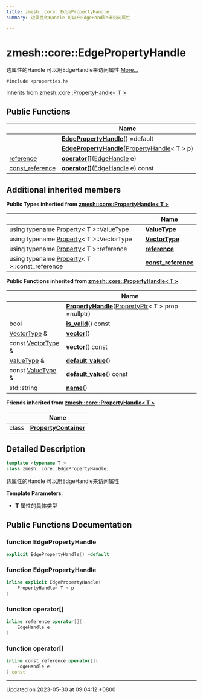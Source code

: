 ```yaml
---
title: zmesh::core::EdgePropertyHandle
summary: 边属性的Handle 可以用EdgeHandle来访问属性 

---
```


# zmesh::core::EdgePropertyHandle



边属性的Handle 可以用EdgeHandle来访问属性  [More...](#detailed-description)


`#include <properties.h>`

Inherits from [zmesh::core::PropertyHandle< T >](Classes/classzmesh_1_1core_1_1_property_handle.md)

## Public Functions

|                | Name           |
| -------------- | -------------- |
| | **[EdgePropertyHandle](Classes/classzmesh_1_1core_1_1_edge_property_handle.md#function-edgepropertyhandle)**() =default |
| | **[EdgePropertyHandle](Classes/classzmesh_1_1core_1_1_edge_property_handle.md#function-edgepropertyhandle)**([PropertyHandle](Classes/classzmesh_1_1core_1_1_property_handle.md)< T > p) |
| [reference](Classes/classzmesh_1_1core_1_1_property_handle.md#using-reference) | **[operator[]](Classes/classzmesh_1_1core_1_1_edge_property_handle.md#function-operator[])**([EdgeHandle](Classes/classzmesh_1_1core_1_1_edge_handle.md) e) |
| [const_reference](Classes/classzmesh_1_1core_1_1_property_handle.md#using-const-reference) | **[operator[]](Classes/classzmesh_1_1core_1_1_edge_property_handle.md#function-operator[])**([EdgeHandle](Classes/classzmesh_1_1core_1_1_edge_handle.md) e) const |

## Additional inherited members

**Public Types inherited from [zmesh::core::PropertyHandle< T >](Classes/classzmesh_1_1core_1_1_property_handle.md)**

|                | Name           |
| -------------- | -------------- |
| using typename [Property](Classes/classzmesh_1_1core_1_1_property.md)< T >::ValueType | **[ValueType](Classes/classzmesh_1_1core_1_1_property_handle.md#using-valuetype)**  |
| using typename [Property](Classes/classzmesh_1_1core_1_1_property.md)< T >::VectorType | **[VectorType](Classes/classzmesh_1_1core_1_1_property_handle.md#using-vectortype)**  |
| using typename [Property](Classes/classzmesh_1_1core_1_1_property.md)< T >::reference | **[reference](Classes/classzmesh_1_1core_1_1_property_handle.md#using-reference)**  |
| using typename [Property](Classes/classzmesh_1_1core_1_1_property.md)< T >::const_reference | **[const_reference](Classes/classzmesh_1_1core_1_1_property_handle.md#using-const-reference)**  |

**Public Functions inherited from [zmesh::core::PropertyHandle< T >](Classes/classzmesh_1_1core_1_1_property_handle.md)**

|                | Name           |
| -------------- | -------------- |
| | **[PropertyHandle](Classes/classzmesh_1_1core_1_1_property_handle.md#function-propertyhandle)**([PropertyPtr](Namespaces/namespacezmesh_1_1core.md#using-propertyptr)< T > prop =nullptr) |
| bool | **[is_valid](Classes/classzmesh_1_1core_1_1_property_handle.md#function-is-valid)**() const |
| [VectorType](Classes/classzmesh_1_1core_1_1_property_handle.md#using-vectortype) & | **[vector](Classes/classzmesh_1_1core_1_1_property_handle.md#function-vector)**() |
| const [VectorType](Classes/classzmesh_1_1core_1_1_property_handle.md#using-vectortype) & | **[vector](Classes/classzmesh_1_1core_1_1_property_handle.md#function-vector)**() const |
| [ValueType](Classes/classzmesh_1_1core_1_1_property_handle.md#using-valuetype) & | **[default_value](Classes/classzmesh_1_1core_1_1_property_handle.md#function-default-value)**() |
| const [ValueType](Classes/classzmesh_1_1core_1_1_property_handle.md#using-valuetype) & | **[default_value](Classes/classzmesh_1_1core_1_1_property_handle.md#function-default-value)**() const |
| std::string | **[name](Classes/classzmesh_1_1core_1_1_property_handle.md#function-name)**() |

**Friends inherited from [zmesh::core::PropertyHandle< T >](Classes/classzmesh_1_1core_1_1_property_handle.md)**

|                | Name           |
| -------------- | -------------- |
| class | **[PropertyContainer](Classes/classzmesh_1_1core_1_1_property_handle.md#friend-propertycontainer)**  |


## Detailed Description

```cpp
template <typename T >
class zmesh::core::EdgePropertyHandle;
```

边属性的Handle 可以用EdgeHandle来访问属性 

**Template Parameters**: 

  * **T** 属性的具体类型 

## Public Functions Documentation

### function EdgePropertyHandle

```cpp
explicit EdgePropertyHandle() =default
```


### function EdgePropertyHandle

```cpp
inline explicit EdgePropertyHandle(
    PropertyHandle< T > p
)
```


### function operator[]

```cpp
inline reference operator[](
    EdgeHandle e
)
```


### function operator[]

```cpp
inline const_reference operator[](
    EdgeHandle e
) const
```


-------------------------------

Updated on 2023-05-30 at 09:04:12 +0800